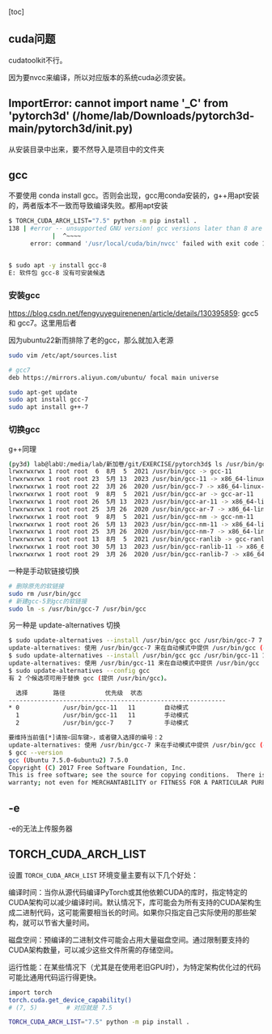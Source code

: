 [toc]

## cuda问题

cudatoolkit不行。

因为要nvcc来编译，所以对应版本的系统cuda必须安装。

## ImportError: cannot import name '_C' from 'pytorch3d' (/home/lab/Downloads/pytorch3d-main/pytorch3d/__init__.py)

从安装目录中出来，要不然导入是项目中的文件夹



## gcc

不要使用 conda install gcc。否则会出现，gcc用conda安装的，g++用apt安装的，两者版本不一致而导致编译失败。都用apt安装



```bash
$ TORCH_CUDA_ARCH_LIST="7.5" python -m pip install . 
138 | #error -- unsupported GNU version! gcc versions later than 8 are not supported!
            |  ^~~~~
      error: command '/usr/local/cuda/bin/nvcc' failed with exit code 1


$ sudo apt -y install gcc-8
E: 软件包 gcc-8 没有可安装候选
```

### 安装gcc

https://blog.csdn.net/fengyuyeguirenenen/article/details/130395859: gcc5 和 gcc7。这里用后者

因为ubuntu22新而排除了老的gcc，那么就加入老源

```bash
sudo vim /etc/apt/sources.list

# gcc7
deb https://mirrors.aliyun.com/ubuntu/ focal main universe

sudo apt-get update
sudo apt install gcc-7
sudo apt install g++-7
```



### 切换gcc

g++同理

```bash
(py3d) lab@labU:/media/lab/新加卷/git/EXERCISE/pytorch3d$ ls /usr/bin/gcc* -l
lrwxrwxrwx 1 root root  6  8月  5  2021 /usr/bin/gcc -> gcc-11
lrwxrwxrwx 1 root root 23  5月 13  2023 /usr/bin/gcc-11 -> x86_64-linux-gnu-gcc-11
lrwxrwxrwx 1 root root 22  3月 26  2020 /usr/bin/gcc-7 -> x86_64-linux-gnu-gcc-7
lrwxrwxrwx 1 root root  9  8月  5  2021 /usr/bin/gcc-ar -> gcc-ar-11
lrwxrwxrwx 1 root root 26  5月 13  2023 /usr/bin/gcc-ar-11 -> x86_64-linux-gnu-gcc-ar-11
lrwxrwxrwx 1 root root 25  3月 26  2020 /usr/bin/gcc-ar-7 -> x86_64-linux-gnu-gcc-ar-7
lrwxrwxrwx 1 root root  9  8月  5  2021 /usr/bin/gcc-nm -> gcc-nm-11
lrwxrwxrwx 1 root root 26  5月 13  2023 /usr/bin/gcc-nm-11 -> x86_64-linux-gnu-gcc-nm-11
lrwxrwxrwx 1 root root 25  3月 26  2020 /usr/bin/gcc-nm-7 -> x86_64-linux-gnu-gcc-nm-7
lrwxrwxrwx 1 root root 13  8月  5  2021 /usr/bin/gcc-ranlib -> gcc-ranlib-11
lrwxrwxrwx 1 root root 30  5月 13  2023 /usr/bin/gcc-ranlib-11 -> x86_64-linux-gnu-gcc-ranlib-11
lrwxrwxrwx 1 root root 29  3月 26  2020 /usr/bin/gcc-ranlib-7 -> x86_64-linux-gnu-gcc-ranlib-7

```



一种是手动软链接切换

```bash
# 删除原先的软链接
sudo rm /usr/bin/gcc
# 新建gcc-5到gcc的软链接
sudo ln -s /usr/bin/gcc-7 /usr/bin/gcc
```



另一种是 update-alternatives 切换

```bash
$ sudo update-alternatives --install /usr/bin/gcc gcc /usr/bin/gcc-7 7
update-alternatives: 使用 /usr/bin/gcc-7 来在自动模式中提供 /usr/bin/gcc (gcc)
$ sudo update-alternatives --install /usr/bin/gcc gcc /usr/bin/gcc-11 11
update-alternatives: 使用 /usr/bin/gcc-11 来在自动模式中提供 /usr/bin/gcc (gcc)
$ sudo update-alternatives --config gcc
有 2 个候选项可用于替换 gcc (提供 /usr/bin/gcc)。

  选择       路径           优先级  状态
------------------------------------------------------------
* 0            /usr/bin/gcc-11   11        自动模式
  1            /usr/bin/gcc-11   11        手动模式
  2            /usr/bin/gcc-7    7         手动模式

要维持当前值[*]请按<回车键>，或者键入选择的编号：2       
update-alternatives: 使用 /usr/bin/gcc-7 来在手动模式中提供 /usr/bin/gcc (gcc)
$ gcc --version
gcc (Ubuntu 7.5.0-6ubuntu2) 7.5.0
Copyright (C) 2017 Free Software Foundation, Inc.
This is free software; see the source for copying conditions.  There is NO
warranty; not even for MERCHANTABILITY or FITNESS FOR A PARTICULAR PURPOSE.
```

## -e

-e的无法上传服务器

## TORCH_CUDA_ARCH_LIST

设置 `TORCH_CUDA_ARCH_LIST` 环境变量主要有以下几个好处：

​	编译时间：当你从源代码编译PyTorch或其他依赖CUDA的库时，指定特定的CUDA架构可以减少编译时间。默认情况下，库可能会为所有支持的CUDA架构生成二进制代码，这可能需要相当长的时间。如果你只指定自己实际使用的那些架构，就可以节省大量时间。

​	磁盘空间：预编译的二进制文件可能会占用大量磁盘空间。通过限制要支持的CUDA架构数量，可以减少这些文件所需的存储空间。

​	运行性能：在某些情况下（尤其是在使用老旧GPU时），为特定架构优化过的代码可能比通用代码运行得更快。
​    

```bash
import torch
torch.cuda.get_device_capability()
# (7, 5)		# 对应就是 7.5

TORCH_CUDA_ARCH_LIST="7.5" python -m pip install . 
```